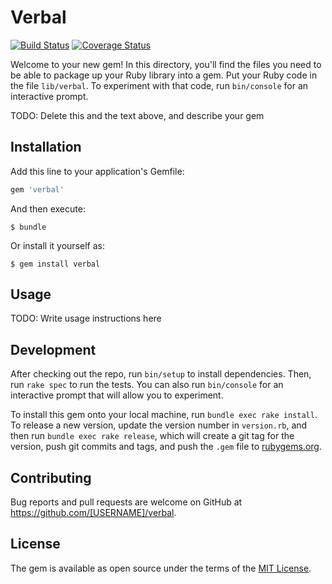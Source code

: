 # Verbal

[![Build Status](https://circleci.com/gh/taylorzr/verbal.svg?style=shield&circle-token=58dcd03ffacd1c21e57766a0fba6b2008bafd777)](https://circleci.com/gh/taylorzr/verbal/tree/master) [![Coverage Status](https://coveralls.io/repos/github/taylorzr/verbal/badge.svg?branch=master)](https://coveralls.io/github/taylorzr/verbal?branch=master)


Welcome to your new gem! In this directory, you'll find the files you need to be able to package up your Ruby library into a gem. Put your Ruby code in the file `lib/verbal`. To experiment with that code, run `bin/console` for an interactive prompt.

TODO: Delete this and the text above, and describe your gem

## Installation

Add this line to your application's Gemfile:

```ruby
gem 'verbal'
```

And then execute:

    $ bundle

Or install it yourself as:

    $ gem install verbal

## Usage

TODO: Write usage instructions here

## Development

After checking out the repo, run `bin/setup` to install dependencies. Then, run `rake spec` to run the tests. You can also run `bin/console` for an interactive prompt that will allow you to experiment.

To install this gem onto your local machine, run `bundle exec rake install`. To release a new version, update the version number in `version.rb`, and then run `bundle exec rake release`, which will create a git tag for the version, push git commits and tags, and push the `.gem` file to [rubygems.org](https://rubygems.org).

## Contributing

Bug reports and pull requests are welcome on GitHub at https://github.com/[USERNAME]/verbal.


## License

The gem is available as open source under the terms of the [MIT License](http://opensource.org/licenses/MIT).


